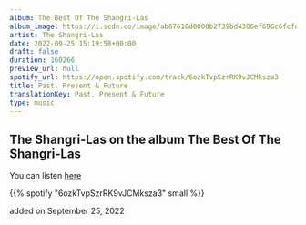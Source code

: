 ```yaml
---
album: The Best Of The Shangri-Las
album_image: https://i.scdn.co/image/ab67616d0000b2739bd4306ef696c6fcfd8e417b
artist: The Shangri-Las
date: 2022-09-25 15:19:58+00:00
draft: false
duration: 160266
preview_url: null
spotify_url: https://open.spotify.com/track/6ozkTvpSzrRK9vJCMksza3
title: Past, Present & Future
translationKey: Past, Present & Future
type: music
---
```


## The Shangri-Las on the album The Best Of The Shangri-Las

You can listen [here](https://open.spotify.com/track/6ozkTvpSzrRK9vJCMksza3)

{{% spotify "6ozkTvpSzrRK9vJCMksza3" small %}}

added on September 25, 2022